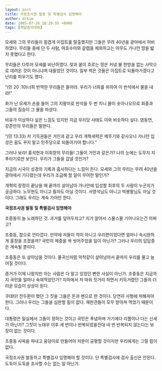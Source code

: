 ```yaml
---
layout: post
title: 국정조사권 발동 및 특별검사 임명해야
author: drkim
date: 2005-07-26 16:29:55 +0900
tags: [깨달음의대화]
---
```

모세와 그의 무리들이 힘겹게 이집트를 탈출했지만 그들은 무려 40년을 광야에서 허비하였다. 무리들 중에 단 두 사람, 여호수아와 갈렙을 제외하고는 아무도 가나안 땅을 밟지 못했다고 한다. 

무리들은 다투어 모세를 비난하였다. 젖과 꿀이 흐르는 땅은 커녕 물 한방을 없는 사막으로 데려온 것이 아니냐며 대들었던 것이다. 일부 썩은 것들은 이집트로 되돌아가겠다고 난리를 피우기도 했다.

“(민 20 :10)너희 반역한 무리들은 들어라. 우리가 너희를 위하여 이 반석에서 물을 내랴!” 

화가 난 모세가 손을 들어 그의 지팡이로 반석을 두 번 치니 물이 솟아나오므로 회중과 그들의 짐승이 그 물을 마셨다. 

비유가 이상하다 싶은 느낌도 있지만 지금 우리당 사태도 이와 비슷하다 싶다. 염동연, 강준만의 무리들은 말한다. 

“(민 13:33) 저 기득권들은 거인과 같고 우리 개혁세력은 메뚜기와 같사오니 가나안 입성은 꿈도 꾸지 말고 민주당으로 되돌아가야 합니다.”

그러나 보라! 홍석현과 이회창의 무리들! 그들이 거인과 같은가? 나의 눈에는 도무지 지푸라기로만 보인다. 우리가 그들을 겁낼 것인가? 

지금의 시국이 성경의 기록과 흡사하다는 느낌이 든다. 모세와 그의 무리는 무려 40년을 광야에서 기다렸는데 우리가 조급해 할 일이 무어란 말인가?

개혁의 장정이 끝났을 때 끝까지 살아남아 가나안에 입성할 최후의 두 사람이 누군지가 궁금하다. 노무현도 아니고 필자도 아닐 것이다. 서영석님도 아니고 박봉팔님도 아닐 것이다. 그래도 우리는 계속 가야만 한다. 

**국정조사권 발동 및 특별검사 임명해야**

조중동이 늘 노래하던 것. 과거를 덮어두자고? 지가 알아서 스물스물 기어나오는건 어쩌고? 

조중동, 참으로 안타깝다. 만약에 저들이 적이 아니고 우리편이었다면 얼마나 속시원하게 홍창을 조졌을까? 국민의 체증을 싹 씻어주었을 일이 아닌가? 그러나 우리의 답답증은 계속될 뿐이다. 

조중동은 또 살아남을 것이다. 물귀신처럼 악착같이 살아남아서 끝까지 우리를 물고 늘어질 것이다. 

증거가 이제 나왔지만 아는 사람은 다 알고 있었던 뻔한 사실이 아닌가. 조중동은 지금까지 국민을 얼마나 속여먹었던가? 지하에서 저 따위 짓거리 하면서 키득거렸던 그들의 더러운 모습이 상상이 된다. 

쿠데타! 전두환이 했던 그 짓을 그들은 돈과 펜으로 한 것이다. 당연히 사형에 처해져야 한다. 그러나 우리는 그들을 심판할 힘이 없다. 재판관들이 모두 받아쳐 먹었기 때문이다. 

대통령은 밀실에서 그들이 정하는 것이고 국민은 푸념하며 거기에다 리플이나 다는 신세가 아닌가? 그짓이 노태우 이후 세 번이나 반복되었을진대 네 번 반복되지 않는다는 보장이 없는 것이다. 

조중동 사옥을 파내고 웅덩이로 만들어야 처분이 공평할 것이지만 우리에게는 그럴 힘이 없다. 

국정조사권 발동하고 특별검사 임명해야 할 것이다. 단 특별검사에 검사 출신은 안된다. 도둑이 도둑을 조사할 수는 없는 일 아닌가.